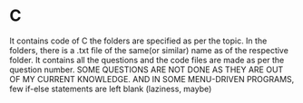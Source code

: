 # C

It contains code of C the folders are specified as per the topic.
In the folders, there is a .txt file of the same(or similar) name as of the respective folder.
It contains all the questions and the code files are made as per the question number.
SOME QUESTIONS ARE NOT DONE AS THEY ARE OUT OF MY CURRENT KNOWLEDGE.
AND IN SOME MENU-DRIVEN PROGRAMS, few if-else statements are left blank (laziness, maybe)
